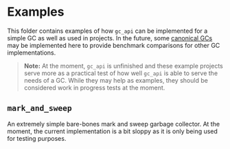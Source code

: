 # Examples

This folder contains examples of how `gc_api` can be implemented for a simple GC as well as used in projects. In the
future, some [canonical GCs] may be implemented here to provide benchmark comparisons for other GC implementations.

> **Note:** At the moment, `gc_api` is unfinished and these example projects serve more as a practical test of how well
> `gc_api` is able to serve the needs of a GC. While they may help as examples, they should be considered work in
> progress tests at the moment.

## `mark_and_sweep`
An extremely simple bare-bones mark and sweep garbage collector. At the moment, the current implementation is a bit
sloppy as it is only being used for testing purposes.


<!-- This link was simply the first one I found which describes a couple canonical GC implementations. I have not read
through the entirety of this page. -->
[canonical GCs]: https://1library.net/article/canonical-garbage-collectors-performance-reference-counting-conservative-garbage.dzxre7dz